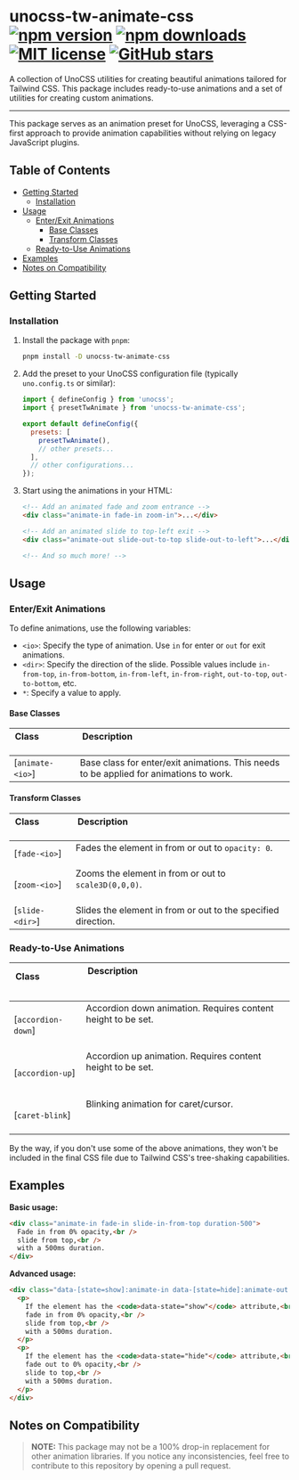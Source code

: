# unocss-tw-animate-css [![npm version](https://img.shields.io/npm/v/unocss-tw-animate-css?color=red&logo=npm)](https://www.npmjs.com/package/unocss-tw-animate-css) [![npm downloads](https://img.shields.io/npm/dt/unocss-tw-animate-css?color=red&logo=npm)](https://www.npmjs.com/package/unocss-tw-animate-css) [![MIT license](https://img.shields.io/github/license/retronew/unocss-tw-animate-css)]() [![GitHub stars](https://img.shields.io/github/stars/retronew/unocss-tw-animate-css?color=blue)](https://github.com/retronew/unocss-tw-animate-css)

A collection of UnoCSS utilities for creating beautiful animations tailored for Tailwind CSS. This package includes ready-to-use animations and a set of utilities for creating custom animations.

---

This package serves as an animation preset for UnoCSS, leveraging a CSS-first approach to provide animation capabilities without relying on legacy JavaScript plugins.

## Table of Contents

- [Getting Started](#getting-started)
  - [Installation](#installation)
- [Usage](#usage)
  - [Enter/Exit Animations](#enterexit-animations)
    - [Base Classes](#base-classes)
    - [Transform Classes](#transform-classes)
  - [Ready-to-Use Animations](#ready-to-use-animations)
- [Examples](#examples)
- [Notes on Compatibility](#notes-on-compatibility)

## Getting Started

### Installation

1. Install the package with `pnpm`:

   ```sh
   pnpm install -D unocss-tw-animate-css
   ```

2. Add the preset to your UnoCSS configuration file (typically `uno.config.ts` or similar):

   ```javascript
   import { defineConfig } from 'unocss';
   import { presetTwAnimate } from 'unocss-tw-animate-css';

   export default defineConfig({
     presets: [
       presetTwAnimate(),
       // other presets...
     ],
     // other configurations...
   });
   ```

3. Start using the animations in your HTML:

   ```html
   <!-- Add an animated fade and zoom entrance -->
   <div class="animate-in fade-in zoom-in">...</div>

   <!-- Add an animated slide to top-left exit -->
   <div class="animate-out slide-out-to-top slide-out-to-left">...</div>

   <!-- And so much more! -->
   ```

## Usage

### Enter/Exit Animations

To define animations, use the following variables:

- `<io>`: Specify the type of animation. Use `in` for enter or `out` for exit animations.
- `<dir>`: Specify the direction of the slide. Possible values include `in-from-top`, `in-from-bottom`, `in-from-left`, `in-from-right`, `out-to-top`, `out-to-bottom`, etc.
- `*`: Specify a value to apply.

#### Base Classes

| Class                     | Description                                                                                                |
| ------------------------- | ---------------------------------------------------------------------------------------------------------- |
| [`animate-<io>`]         | Base class for enter/exit animations. This needs to be applied for animations to work.                   |

#### Transform Classes

| Class                         | Description                                                                                                                      |
| ----------------------------- | -------------------------------------------------------------------------------------------------------------------------------- |
| [`fade-<io>`]                | Fades the element in from or out to `opacity: 0`.                                                                                |
| [`zoom-<io>`]                | Zooms the element in from or out to `scale3D(0,0,0)`.                                                                            |
| [`slide-<dir>`]              | Slides the element in from or out to the specified direction.                                                                    |

### Ready-to-Use Animations

| Class                                  | Description                                                                                                                                                                                                                 |
| -------------------------------------- | --------------------------------------------------------------------------------------------------------------------------------------------------------------------------------------------------------------------------- |
| [`accordion-down`]                    | Accordion down animation. Requires content height to be set.                                                                                                                                             |
| [`accordion-up`]                      | Accordion up animation. Requires content height to be set.                                                                                                                                             |
| [`caret-blink`]                       | Blinking animation for caret/cursor.                                                                                                                                                                    |

By the way, if you don't use some of the above animations, they won't be included in the final CSS file due to Tailwind CSS's tree-shaking capabilities.

## Examples

**Basic usage:**

```html
<div class="animate-in fade-in slide-in-from-top duration-500">
  Fade in from 0% opacity,<br />
  slide from top,<br />
  with a 500ms duration.
</div>
```

**Advanced usage:**

```html
<div class="data-[state=show]:animate-in data-[state=hide]:animate-out fade-in slide-in-from-top duration-500" data-state="show">
  <p>
    If the element has the <code>data-state="show"</code> attribute,<br />
    fade in from 0% opacity,<br />
    slide from top,<br />
    with a 500ms duration.
  </p>
  <p>
    If the element has the <code>data-state="hide"</code> attribute,<br />
    fade out to 0% opacity,<br />
    slide to top,<br />
    with a 500ms duration.
  </p>
</div>
```

## Notes on Compatibility

> **NOTE:** This package may not be a 100% drop-in replacement for other animation libraries. If you notice any inconsistencies, feel free to contribute to this repository by opening a pull request.